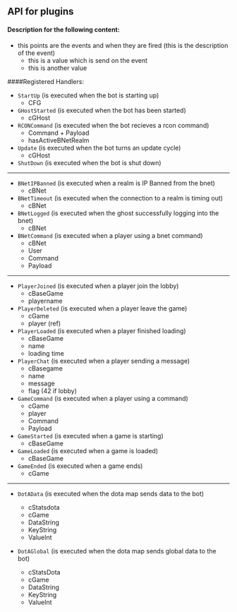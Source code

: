 ## API for plugins

#### Description for the following content:
- this points are the events and when they are fired (this is the description of the event)
  - this is a value which is send on the event
  - this is another value


####Registered Handlers:
- ```StartUp``` (is executed when the bot is starting up)
  - CFG
- ```GHostStarted``` (is executed when the bot has been started)
  - cGHost
- ```RCONCommand``` (is executed when the bot recieves a rcon command)
  - Command + Payload
  - hasActiveBNetRealm
- ```Update``` (is executed when the bot turns an update cycle)
  - cGHost
- ```ShutDown``` (is executed when the bot is shut down)

---

- ```BNetIPBanned``` (is executed when a realm is IP Banned from the bnet)
  - cBNet
- ```BNetTimeout``` (is executed when the connection to a realm is timing out)
  - cBNet
- ```BNetLogged``` (is executed when the ghost successfully logging into the bnet)
  - cBNet
- ```BNetCommand``` (is executed when a player using a bnet command)
  - cBNet
  - User
  - Command
  - Payload

---

- ```PlayerJoined``` (is executed when a player join the lobby)
  - cBaseGame
  - playername
- ```PlayerDeleted``` (is executed when a player leave the game)
  - cGame
  - player (ref)
- ```PlayerLoaded``` (is executed when a player finished loading)
  - cBaseGame
  - name
  - loading time
- ```PlayerChat``` (is executed when a player sending a message)
  - cBasegame
  - name
  - message
  - flag (42 if lobby)
- ```GameCommand``` (is executed when a player using a command)
  - cGame
  - player
  - Command
  - Payload
- ```GameStarted``` (is executed when a game is starting)
  - cBaseGame
- ```GameLoaded``` (is executed when a game is loaded)
  - cBaseGame
- ```GameEnded``` (is executed when a game ends)
  - cGame

---

- ```DotAData``` (is executed when the dota map sends data to the bot)
  - cStatsdota
  - cGame
  - DataString
  - KeyString
  - ValueInt

- ```DotAGlobal``` (is executed when the dota map sends global data to the bot)
  - cStatsDota
  - cGame
  - DataString
  - KeyString
  - ValueInt
